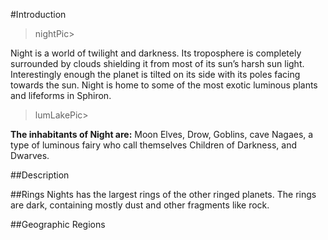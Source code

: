 #Introduction

>nightPic>

Night is a world of twilight and darkness. Its troposphere is completely surrounded by clouds shielding it from most of its sun’s harsh sun light. Interestingly enough the planet is tilted on its side with its poles facing towards the sun. Night is home to some of the most exotic luminous plants and lifeforms in Sphiron.

>lumLakePic>

**The inhabitants of Night are:** Moon Elves, Drow, Goblins, cave Nagaes, a type of luminous fairy who call themselves Children of Darkness, and Dwarves.

##Description

##Rings
Nights has the largest rings of the other ringed planets. The rings are dark, containing mostly dust and other fragments like rock.

##Geographic Regions
